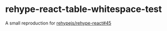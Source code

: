 rehype-react-table-whitespace-test
==================================

A small reproduction for [rehypejs/rehype-react#45](https://github.com/rehypejs/rehype-react/pull/45)
